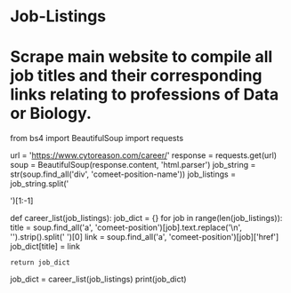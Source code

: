 # Job-Listings
# Scrape main website to compile all job titles and their corresponding links relating to professions of Data or Biology.

from bs4 import BeautifulSoup
import requests

url = 'https://www.cytoreason.com/career/'
response = requests.get(url)
soup = BeautifulSoup(response.content, 'html.parser')
job_string = str(soup.find_all('div', 'comeet-position-name'))
job_listings = job_string.split('<div class="comeet-position-name">')[1:-1]


def career_list(job_listings):
    job_dict = {}
    for job in range(len(job_listings)):
        title = soup.find_all('a', 'comeet-position')[job].text.replace('\n', '').strip().split('  ')[0]
        link = soup.find_all('a', 'comeet-position')[job]['href']
        job_dict[title] = link

    return job_dict


job_dict = career_list(job_listings)
print(job_dict)
